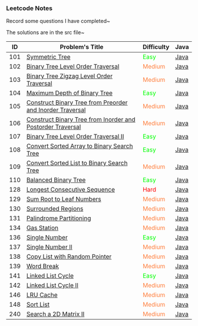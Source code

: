 ### Leetcode Notes

Record some questions I have completed~

The solutions are in the src file~




| ID   | Problem's Title                                              | Difficulty                | Java                                                         |
| ---- | ------------------------------------------------------------ | ------------------------- | ------------------------------------------------------------ |
| 101 | [Symmetric Tree](https://leetcode.com/problems/symmetric-tree) | <font color=##00FF00>Easy</font> | [Java](https://github.com/ongiao/leetcode-note/blob/master/src/_101_Solution.java) |
| 102 | [Binary Tree Level Order Traversal](https://leetcode.com/problems/binary-tree-level-order-traversal) | <font color=#ff8040>Medium</font> | [Java](https://github.com/ongiao/leetcode-note/blob/master/src/_102_Solution.java) |
| 103 | [Binary Tree Zigzag Level Order Traversal](https://leetcode.com/problems/binary-tree-zigzag-level-order-traversal) | <font color=#ff8040>Medium</font> | [Java](https://github.com/ongiao/leetcode-note/blob/master/src/_103_Solution.java) |
| 104 | [Maximum Depth of Binary Tree](https://leetcode.com/problems/maximum-depth-of-binary-tree) | <font color=##00FF00>Easy</font> | [Java](https://github.com/ongiao/leetcode-note/blob/master/src/_104_Solution.java) |
| 105 | [Construct Binary Tree from Preorder and Inorder Traversal](https://leetcode.com/problems/construct-binary-tree-from-preorder-and-inorder-traversal) | <font color=#ff8040>Medium</font> | [Java](https://github.com/ongiao/leetcode-note/blob/master/src/_105_Solution.java) |
| 106 | [Construct Binary Tree from Inorder and Postorder Traversal](https://leetcode.com/problems/construct-binary-tree-from-inorder-and-postorder-traversal) | <font color=#ff8040>Medium</font> | [Java](https://github.com/ongiao/leetcode-note/blob/master/src/_106_Solution.java) |
| 107 | [Binary Tree Level Order Traversal II](https://leetcode.com/problems/binary-tree-level-order-traversal-ii) | <font color=##00FF00>Easy</font> | [Java](https://github.com/ongiao/leetcode-note/blob/master/src/_107_Solution.java) |
| 108 | [Convert Sorted Array to Binary Search Tree](https://leetcode.com/problems/convert-sorted-array-to-binary-search-tree) | <font color=##00FF00>Easy</font> | [Java](https://github.com/ongiao/leetcode-note/blob/master/src/_108_Solution.java) |
| 109 | [Convert Sorted List to Binary Search Tree](https://leetcode.com/problems/convert-sorted-list-to-binary-search-tree) | <font color=#ff8040>Medium</font> | [Java](https://github.com/ongiao/leetcode-note/blob/master/src/_109_Solution.java) |
| 110 | [ Balanced Binary Tree](https://leetcode.com/problems/balanced-binary-tree) | <font color=##00FF00>Easy</font> | [Java](https://github.com/ongiao/leetcode-note/blob/master/src/_110_Solution.java) |
| 128 | [ Longest Consecutive Sequence](https://leetcode.com/problems/longest-consecutive-sequence) | <font color=red>Hard</font> | [Java](https://github.com/ongiao/leetcode-note/blob/master/src/_128_Solution.java) |
| 129 | [Sum Root to Leaf Numbers](https://leetcode.com/problems/sum-root-to-leaf-numbers) | <font color=#ff8040>Medium</font> | [Java](https://github.com/ongiao/leetcode-note/blob/master/src/_129_Solution.java) |
| 130 | [ Surrounded Regions](https://leetcode.com/problems/surrounded-regions) | <font color=#ff8040>Medium</font> | [Java](https://github.com/ongiao/leetcode-note/blob/master/src/_130_Solution.java) |
| 131 | [Palindrome Partitioning](https://leetcode.com/problems/palindrome-partitioning) | <font color=#ff8040>Medium</font> | [Java](https://github.com/ongiao/leetcode-note/blob/master/src/_131_Solution.java) |
| 134  | [Gas Station](https://leetcode.com/problems/gas-station)     | <font color=#ff8040>Medium</font> | [Java](https://github.com/ongiao/leetcode-note/blob/master/src/_134_Solution.java) |
| 136  | [Single Number](https://leetcode.com/problems/single-number) | <font color=##00FF00>Easy</font> | [Java](https://github.com/ongiao/leetcode-note/blob/master/src/_136_Solution.java) |
| 137 | [ Single Number II](https://leetcode.com/problems/single-number-ii) | <font color=#ff8040>Medium</font> | [Java](https://github.com/ongiao/leetcode-note/blob/master/src/_137_Solution.java) |
| 138  | [Copy List with Random Pointer](https://leetcode.com/problems/copy-list-with-random-pointer) | <font color=#ff8040>Medium</font> | [Java](https://github.com/ongiao/leetcode-note/blob/master/src/_138_Solution.java) |
| 139 | [Word Break](https://leetcode.com/problems/word-break) | <font color=#ff8040>Medium</font> | [Java](https://github.com/ongiao/leetcode-note/blob/master/src/_139_Solution.java) |
| 141  | [Linked List Cycle](https://leetcode.com/problems/linked-list-cycle/) | <font color=##00FF00>Easy</font> | [Java](https://github.com/ongiao/leetcode-note/blob/master/src/_141_Solution.java) |
| 142 | [Linked List Cycle II](https://leetcode.com/problems/linked-list-cycle-ii) | <font color=#ff8040>Medium</font> | [Java](https://github.com/ongiao/leetcode-note/blob/master/src/_142_Solution.java) |
| 146 | [LRU Cache](https://leetcode.com/problems/lru-cache) | <font color=#ff8040>Medium</font> | [Java](https://github.com/ongiao/leetcode-note/blob/master/src/_146_Solution.java) |
| 148 | [Sort List](https://leetcode.com/problems/sort-list) | <font color=#ff8040>Medium</font> | [Java](https://github.com/ongiao/leetcode-note/blob/master/src/_148_Solution.java) |
| 240  | [Search a 2D Matrix II](https://leetcode.com/problems/search-a-2d-matrix-ii/) | <font color=#ff8040>Medium</font> | [Java](https://github.com/ongiao/leetcode-note/blob/master/src/_240_Solution.java) |


